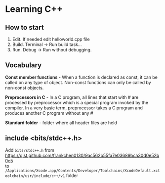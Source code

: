 # Learning C++

## How to start

1. Edit. If needed edit helloworld.cpp file
2. Build. Terminal -> Run build task...
3. Run. Debug -> Run without debugging.

## Vocabulary

**Const member functions** - When a function is declared as const, it can be called on any type of object. Non-const functions can only be called by non-const objects.

**Preprocessors in C** - In a C program, all lines that start with # are processed by preprocessor which is a special program invoked by the compiler. In a very basic term, preprocessor takes a C program and produces another C program without any #

**Standard folder** - folder where all header files are held

## include <bits/stdc++.h>

Add `bits/stdc++.h` from https://gist.github.com/frankchen0130/9ac562b55fa7e03689bca30d0e52b0e5  
to `/Applications/Xcode.app/Contents/Developer/Toolchains/XcodeDefault.xctoolchain/usr/include/c++/v1` folder